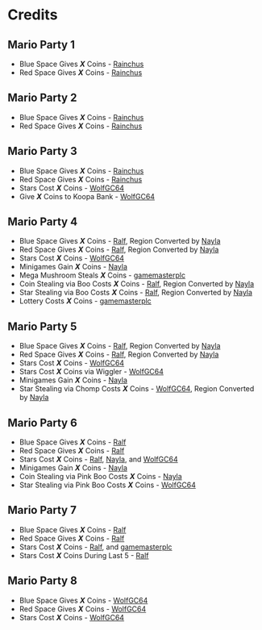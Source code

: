 # Credits

## Mario Party 1
- Blue Space Gives ***X*** Coins - [Rainchus](https://github.com/Rainchus)
- Red Space Gives ***X*** Coins - [Rainchus](https://github.com/Rainchus)

## Mario Party 2
- Blue Space Gives ***X*** Coins - [Rainchus](https://github.com/Rainchus)
- Red Space Gives ***X*** Coins - [Rainchus](https://github.com/Rainchus)

## Mario Party 3
- Blue Space Gives ***X*** Coins - [Rainchus](https://github.com/Rainchus)
- Red Space Gives ***X*** Coins - [Rainchus](https://github.com/Rainchus)
- Stars Cost ***X*** Coins - [WolfGC64](https://github.com/WolfGC64)
- Give ***X*** Coins to Koopa Bank - [WolfGC64](https://github.com/WolfGC64)

## Mario Party 4
- Blue Space Gives ***X*** Coins - [Ralf](https://www.gc-forever.com/forums/memberlist.php?mode=viewprofile&u=2105), Region Converted by [Nayla](https://github.com/EndangeredNayla)
- Red Space Gives ***X*** Coins - [Ralf](https://www.gc-forever.com/forums/memberlist.php?mode=viewprofile&u=2105), Region Converted by [Nayla](https://github.com/EndangeredNayla)
- Stars Cost ***X*** Coins - [WolfGC64](https://github.com/WolfGC64)
- Minigames Gain ***X*** Coins - [Nayla](https://github.com/EndangeredNayla)
- Mega Mushroom Steals ***X*** Coins - [gamemasterplc](https://gamemasterplc-archive.naylahanegan.com/)
- Coin Stealing via Boo Costs ***X*** Coins - [Ralf](https://www.gc-forever.com/forums/memberlist.php?mode=viewprofile&u=2105), Region Converted by [Nayla](https://github.com/EndangeredNayla)
- Star Stealing via Boo Costs ***X*** Coins - [Ralf](https://www.gc-forever.com/forums/memberlist.php?mode=viewprofile&u=2105), Region Converted by [Nayla](https://github.com/EndangeredNayla)
- Lottery Costs ***X*** Coins - [gamemasterplc](https://gamemasterplc-archive.naylahanegan.com/)

## Mario Party 5
- Blue Space Gives ***X*** Coins - [Ralf](https://www.gc-forever.com/forums/memberlist.php?mode=viewprofile&u=2105), Region Converted by [Nayla](https://github.com/EndangeredNayla)
- Red Space Gives ***X*** Coins - [Ralf](https://www.gc-forever.com/forums/memberlist.php?mode=viewprofile&u=2105), Region Converted by [Nayla](https://github.com/EndangeredNayla)
- Stars Cost ***X*** Coins - [WolfGC64](https://github.com/WolfGC64)
- Stars Cost ***X*** Coins via Wiggler - [WolfGC64](https://github.com/WolfGC64)
- Minigames Gain ***X*** Coins - [Nayla](https://github.com/EndangeredNayla)
- Star Stealing via Chomp Costs ***X*** Coins - [WolfGC64](https://www.gc-forever.com/forums/memberlist.php?mode=viewprofile&u=2105), Region Converted by [Nayla](https://github.com/EndangeredNayla)

## Mario Party 6
- Blue Space Gives ***X*** Coins - [Ralf](https://www.gc-forever.com/forums/memberlist.php?mode=viewprofile&u=2105)
- Red Space Gives ***X*** Coins - [Ralf](https://www.gc-forever.com/forums/memberlist.php?mode=viewprofile&u=2105)
- Stars Cost ***X*** Coins - [Ralf](https://www.gc-forever.com/forums/memberlist.php?mode=viewprofile&u=2105), [Nayla](https://github.com/EndangeredNayla), and [WolfGC64](https://github.com/WolfGC64)
- Minigames Gain ***X*** Coins - [Nayla](https://github.com/EndangeredNayla)
- Coin Stealing via Pink Boo Costs ***X*** Coins - [Nayla](https://github.com/EndangeredNayla)
- Star Stealing via Pink Boo Costs ***X*** Coins - [WolfGC64](https://github.com/WolfGC64)

## Mario Party 7
- Blue Space Gives ***X*** Coins - [Ralf](https://www.gc-forever.com/forums/memberlist.php?mode=viewprofile&u=2105)
- Red Space Gives ***X*** Coins - [Ralf](https://www.gc-forever.com/forums/memberlist.php?mode=viewprofile&u=2105)
- Stars Cost ***X*** Coins - [Ralf](https://www.gc-forever.com/forums/memberlist.php?mode=viewprofile&u=2105), and [gamemasterplc](https://gamemasterplc-archive.naylahanegan.com/)
- Stars Cost ***X*** Coins During Last 5 - [Ralf](https://www.gc-forever.com/forums/memberlist.php?mode=viewprofile&u=2105)

## Mario Party 8
- Blue Space Gives ***X*** Coins - [WolfGC64](https://github.com/WolfGC64)
- Red Space Gives ***X*** Coins - [WolfGC64](https://github.com/WolfGC64)
- Stars Cost ***X*** Coins - [WolfGC64](https://github.com/WolfGC64)
